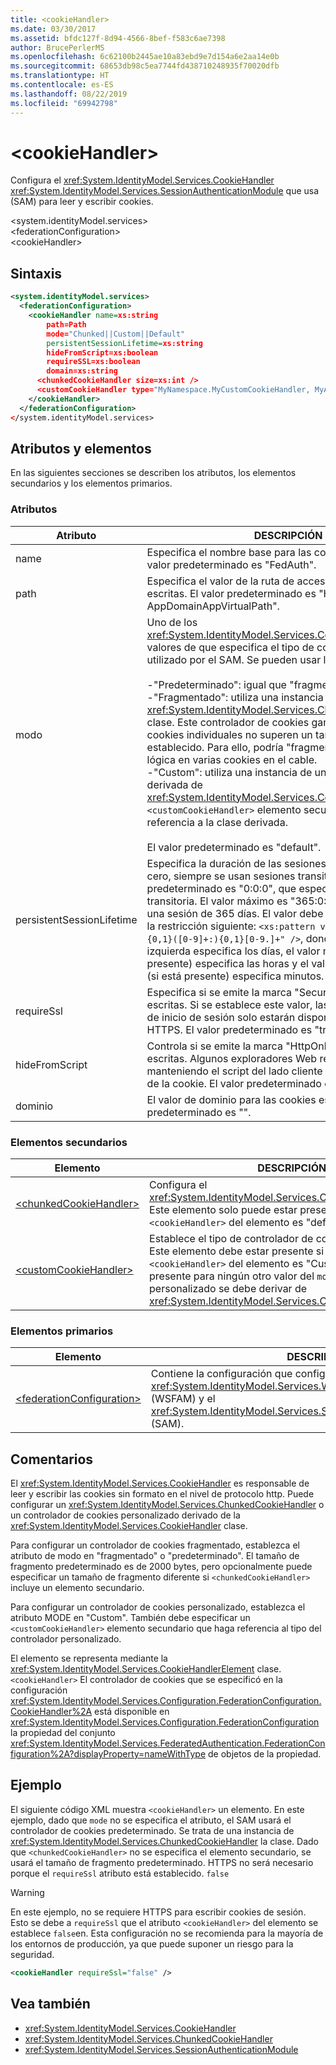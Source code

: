 ```yaml
---
title: <cookieHandler>
ms.date: 03/30/2017
ms.assetid: bfdc127f-8d94-4566-8bef-f583c6ae7398
author: BrucePerlerMS
ms.openlocfilehash: 6c62100b2445ae10a83ebd9e7d154a6e2aa14e0b
ms.sourcegitcommit: 68653db98c5ea7744fd438710248935f70020dfb
ms.translationtype: HT
ms.contentlocale: es-ES
ms.lasthandoff: 08/22/2019
ms.locfileid: "69942798"
---
```

# <a name="cookiehandler"></a>\<cookieHandler>
Configura el <xref:System.IdentityModel.Services.CookieHandler> <xref:System.IdentityModel.Services.SessionAuthenticationModule> que usa (SAM) para leer y escribir cookies.  
  
 \<system.identityModel.services>  
\<federationConfiguration>  
\<cookieHandler>  
  
## <a name="syntax"></a>Sintaxis  
  
```xml  
<system.identityModel.services>  
  <federationConfiguration>  
    <cookieHandler name=xs:string  
        path=Path  
        mode="Chunked||Custom||Default"  
        persistentSessionLifetime=xs:string  
        hideFromScript=xs:boolean  
        requireSSL=xs:boolean  
        domain=xs:string  
      <chunkedCookieHandler size=xs:int />  
      <customCookieHandler type="MyNamespace.MyCustomCookieHandler, MyAssembly" />  
    </cookieHandler>  
  </federationConfiguration>  
</system.identityModel.services>  
```  
  
## <a name="attributes-and-elements"></a>Atributos y elementos  
 En las siguientes secciones se describen los atributos, los elementos secundarios y los elementos primarios.  
  
### <a name="attributes"></a>Atributos  
  
|Atributo|DESCRIPCIÓN|  
|---------------|-----------------|  
|name|Especifica el nombre base para las cookies escritas. El valor predeterminado es "FedAuth".|  
|path|Especifica el valor de la ruta de acceso de las cookies escritas. El valor predeterminado es "HttpRuntime. AppDomainAppVirtualPath".|  
|modo|Uno de los <xref:System.IdentityModel.Services.CookieHandlerMode> valores de que especifica el tipo de controlador de cookies utilizado por el SAM. Se pueden usar los valores siguientes:<br /><br /> -"Predeterminado": igual que "fragmentada".<br />-"Fragmentado": utiliza una instancia de la <xref:System.IdentityModel.Services.ChunkedCookieHandler> clase. Este controlador de cookies garantiza que las cookies individuales no superen un tamaño máximo establecido. Para ello, podría "fragmentar" una cookie lógica en varias cookies en el cable.<br />-"Custom": utiliza una instancia de una clase personalizada derivada de <xref:System.IdentityModel.Services.CookieHandler>. El `<customCookieHandler>` elemento secundario hace referencia a la clase derivada.<br /><br /> El valor predeterminado es "default".|  
|persistentSessionLifetime|Especifica la duración de las sesiones persistentes. Si es cero, siempre se usan sesiones transitorias. El valor predeterminado es "0:0:0", que especifica una sesión transitoria. El valor máximo es "365:0:0", que especifica una sesión de 365 días. El valor debe especificarse según la restricción siguiente: `<xs:pattern value="([0-9.]+:){0,1}([0-9]+:){0,1}[0-9.]+" />`, donde el valor más a la izquierda especifica los días, el valor medio (si está presente) especifica las horas y el valor más a la derecha (si está presente) especifica minutos.|  
|requireSsl|Especifica si se emite la marca "Secure" para las cookies escritas. Si se establece este valor, las cookies de la sesión de inicio de sesión solo estarán disponibles a través de HTTPS. El valor predeterminado es "true".|  
|hideFromScript|Controla si se emite la marca "HttpOnly" para las cookies escritas. Algunos exploradores Web respetan esta marca manteniendo el script del lado cliente en el acceso al valor de la cookie. El valor predeterminado es "true".|  
|dominio|El valor de dominio para las cookies escritas. El valor predeterminado es "".|  
  
### <a name="child-elements"></a>Elementos secundarios  
  
|Elemento|DESCRIPCIÓN|  
|-------------|-----------------|  
|[\<chunkedCookieHandler>](chunkedcookiehandler.md)|Configura el <xref:System.IdentityModel.Services.ChunkedCookieHandler>. Este elemento solo puede estar presente si el `mode` atributo `<cookieHandler>` del elemento es "default" o "fragmentado".|  
|[\<customCookieHandler>](customcookiehandler.md)|Establece el tipo de controlador de cookies personalizado. Este elemento debe estar presente si el `mode` atributo `<cookieHandler>` del elemento es "Custom". No puede estar presente para ningún otro valor del `mode` atributo. El tipo personalizado se debe derivar de <xref:System.IdentityModel.Services.CookieHandler> la clase.|  
  
### <a name="parent-elements"></a>Elementos primarios  
  
|Elemento|DESCRIPCIÓN|  
|-------------|-----------------|  
|[\<federationConfiguration>](federationconfiguration.md)|Contiene la configuración que configura el <xref:System.IdentityModel.Services.WSFederationAuthenticationModule> (WSFAM) y el <xref:System.IdentityModel.Services.SessionAuthenticationModule> (SAM).|  
  
## <a name="remarks"></a>Comentarios  
 El <xref:System.IdentityModel.Services.CookieHandler> es responsable de leer y escribir las cookies sin formato en el nivel de protocolo http. Puede configurar un <xref:System.IdentityModel.Services.ChunkedCookieHandler> o un controlador de cookies personalizado derivado de la <xref:System.IdentityModel.Services.CookieHandler> clase.  
  
 Para configurar un controlador de cookies fragmentado, establezca el atributo de modo en "fragmentado" o "predeterminado". El tamaño de fragmento predeterminado es de 2000 bytes, pero opcionalmente puede especificar un tamaño de fragmento diferente si `<chunkedCookieHandler>` incluye un elemento secundario.  
  
 Para configurar un controlador de cookies personalizado, establezca el atributo MODE en "Custom". También debe especificar un `<customCookieHandler>` elemento secundario que haga referencia al tipo del controlador personalizado.  
  
 El elemento se representa mediante la <xref:System.IdentityModel.Services.CookieHandlerElement> clase. `<cookieHandler>` El controlador de cookies que se especificó en la configuración <xref:System.IdentityModel.Services.Configuration.FederationConfiguration.CookieHandler%2A> está disponible en <xref:System.IdentityModel.Services.Configuration.FederationConfiguration> la propiedad del conjunto <xref:System.IdentityModel.Services.FederatedAuthentication.FederationConfiguration%2A?displayProperty=nameWithType> de objetos de la propiedad.  
  
## <a name="example"></a>Ejemplo  
 El siguiente código XML muestra `<cookieHandler>` un elemento. En este ejemplo, dado que `mode` no se especifica el atributo, el SAM usará el controlador de cookies predeterminado. Se trata de una instancia de <xref:System.IdentityModel.Services.ChunkedCookieHandler> la clase. Dado que `<chunkedCookieHandler>` no se especifica el elemento secundario, se usará el tamaño de fragmento predeterminado. HTTPS no será necesario porque el `requireSsl` atributo está establecido. `false`  
  
> [!WARNING]
>  En este ejemplo, no se requiere HTTPS para escribir cookies de sesión. Esto se debe a `requireSsl` que el atributo `<cookieHandler>` del elemento se establece `false`en. Esta configuración no se recomienda para la mayoría de los entornos de producción, ya que puede suponer un riesgo para la seguridad.  
  
```xml  
<cookieHandler requireSsl="false" />  
```  
  
## <a name="see-also"></a>Vea también

- <xref:System.IdentityModel.Services.CookieHandler>
- <xref:System.IdentityModel.Services.ChunkedCookieHandler>
- <xref:System.IdentityModel.Services.SessionAuthenticationModule>
